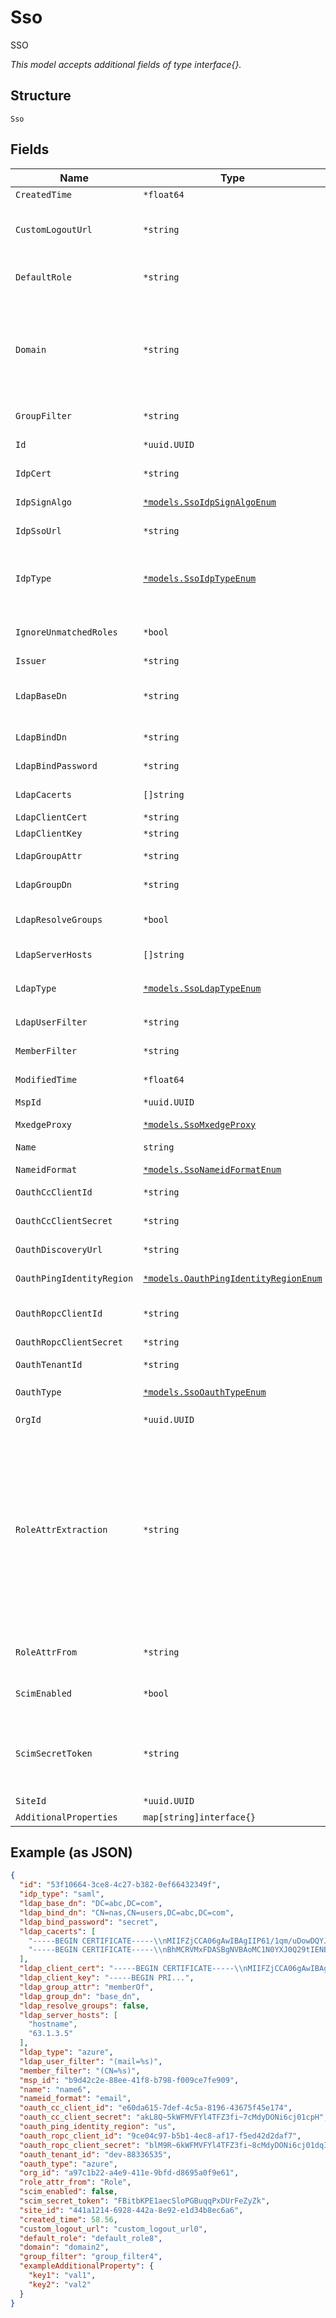 
# Sso

SSO

*This model accepts additional fields of type interface{}.*

## Structure

`Sso`

## Fields

| Name | Type | Tags | Description |
|  --- | --- | --- | --- |
| `CreatedTime` | `*float64` | Optional | When the object has been created, in epoch |
| `CustomLogoutUrl` | `*string` | Optional | If `idp_type`==`saml`, a URL we will redirect the user after user logout from Mist (for some IdP which supports a custom logout URL that is different from SP-initiated SLO process) |
| `DefaultRole` | `*string` | Optional | If `idp_type`==`saml`, default role to assign if there’s no match. By default, an assertion is treated as invalid when there’s no role matched |
| `Domain` | `*string` | Optional | Random string generated during the SSO creation and used to generate the SAML URLs:<br><br>* ACS URL = `/api/v1/saml/{domain}/login` (e.g. `https://api.mist.com/api/v1/saml/s4t5vwv8/login`)<br>* Single Logout URL = `/api/v1/saml/{domain}/logout` (e.g. `https://api.mist.com/api/v1/saml/s4t5vwv8/logout`) |
| `GroupFilter` | `*string` | Optional | Required if `ldap_type`==`custom`, LDAP filter that will identify the type of group |
| `Id` | `*uuid.UUID` | Optional | Unique ID of the object instance in the Mist Organnization |
| `IdpCert` | `*string` | Optional | If `idp_type`==`saml`. IDP Cert (used to verify the signed response) |
| `IdpSignAlgo` | [`*models.SsoIdpSignAlgoEnum`](../../doc/models/sso-idp-sign-algo-enum.md) | Optional | Required if `idp_type`==`saml`, Signing algorithm for SAML Assertion. enum: `sha1`, `sha256`, `sha384`, `sha512` |
| `IdpSsoUrl` | `*string` | Optional | Required if `idp_type`==`saml`, IDP Single-Sign-On URL |
| `IdpType` | [`*models.SsoIdpTypeEnum`](../../doc/models/sso-idp-type-enum.md) | Optional | SSO IDP Type:<br><br>* For Admin SSO, enum: `saml`<br>* For NAC SSO, enum: `ldap`, `mxedge_proxy`, `oauth`<br>**Default**: `"saml"` |
| `IgnoreUnmatchedRoles` | `*bool` | Optional | If `idp_type`==`saml`, ignore any unmatched roles provided in assertion. By default, an assertion is treated as invalid for any unmatched role |
| `Issuer` | `*string` | Optional | If `idp_type`==`saml`. IDP issuer URL |
| `LdapBaseDn` | `*string` | Optional | Required if `idp_type`==`ldap`, whole domain or a specific organization unit (container) in Search base to specify where users and groups are found in the LDAP tree |
| `LdapBindDn` | `*string` | Optional | Required if `idp_type`==`ldap`, the account used to authenticate against the LDAP |
| `LdapBindPassword` | `*string` | Optional | Required if `idp_type`==`ldap`, the password used to authenticate against the LDAP |
| `LdapCacerts` | `[]string` | Optional | Required if `idp_type`==`ldap`, list of CA certificates to validate the LDAP certificate |
| `LdapClientCert` | `*string` | Optional | If `idp_type`==`ldap`, LDAPS Client certificate |
| `LdapClientKey` | `*string` | Optional | If `idp_type`==`ldap`, Key for the `ldap_client_cert` |
| `LdapGroupAttr` | `*string` | Optional | If `ldap_type`==`custom`<br>**Default**: `"memberOf"` |
| `LdapGroupDn` | `*string` | Optional | If `ldap_type`==`custom`<br>**Default**: `"base_dn"` |
| `LdapResolveGroups` | `*bool` | Optional | If `idp_type`==`ldap`, whether to recursively resolve LDAP groups<br>**Default**: `false` |
| `LdapServerHosts` | `[]string` | Optional | If `idp_type`==`ldap`, list of LDAP/LDAPS server IP Addresses or Hostnames |
| `LdapType` | [`*models.SsoLdapTypeEnum`](../../doc/models/sso-ldap-type-enum.md) | Optional | if `idp_type`==`ldap`. enum: `azure`, `custom`, `google`, `okta`, `ping_identity`<br>**Default**: `"azure"` |
| `LdapUserFilter` | `*string` | Optional | Required if `ldap_type`==`custom`, LDAP filter that will identify the type of user |
| `MemberFilter` | `*string` | Optional | Required if `ldap_type`==`custom`,LDAP filter that will identify the type of member |
| `ModifiedTime` | `*float64` | Optional | When the object has been modified for the last time, in epoch |
| `MspId` | `*uuid.UUID` | Optional | - |
| `MxedgeProxy` | [`*models.SsoMxedgeProxy`](../../doc/models/sso-mxedge-proxy.md) | Optional | If `idp_type`==`mxedge_proxy`, this requires `mist_nac` to be enabled on the mxcluster |
| `Name` | `string` | Required | Name |
| `NameidFormat` | [`*models.SsoNameidFormatEnum`](../../doc/models/sso-nameid-format-enum.md) | Optional | if `idp_type`==`saml`. enum: `email`, `unspecified`<br>**Default**: `"email"` |
| `OauthCcClientId` | `*string` | Optional | Required if `idp_type`==`oauth`, Client Credentials |
| `OauthCcClientSecret` | `*string` | Optional | Required if `idp_type`==`oauth`, oauth_cc_client_secret is RSA private key, of the form "-----BEGIN RSA PRIVATE KEY--...." |
| `OauthDiscoveryUrl` | `*string` | Optional | If `idp_type`==`oauth` |
| `OauthPingIdentityRegion` | [`*models.OauthPingIdentityRegionEnum`](../../doc/models/oauth-ping-identity-region-enum.md) | Optional | enum: `us` (United States, default), `ca` (Canada), `eu` (Europe), `asia` (Asia), `au` (Australia)<br>**Default**: `"us"` |
| `OauthRopcClientId` | `*string` | Optional | If `idp_type`==`oauth`, ropc = Resource Owner Password Credentials |
| `OauthRopcClientSecret` | `*string` | Optional | If `oauth_type`==`azure` or `oauth_type`==`azure-gov`. oauth_ropc_client_secret can be empty |
| `OauthTenantId` | `*string` | Optional | Required if `idp_type`==`oauth`, oauth_tenant_id |
| `OauthType` | [`*models.SsoOauthTypeEnum`](../../doc/models/sso-oauth-type-enum.md) | Optional | if `idp_type`==`oauth`. enum: `azure`, `azure-gov`, `okta`, `ping_identity`<br>**Default**: `"azure"` |
| `OrgId` | `*uuid.UUID` | Optional | - |
| `RoleAttrExtraction` | `*string` | Optional | If `idp_type`==`saml`, custom role attribute parsing scheme. Supported Role Parsing Schemes <table><tr><th>Name</th><th>Scheme</th></tr><tr><td>`cn`</td><td><ul><li>The expected role attribute format in SAML Assertion is “CN=cn,OU=ou1,OU=ou2,…”</li><li>CN (the key) is case insensitive and exactly 1 CN is expected (or the entire entry will be ignored)</li></ul>E.g. if role attribute is “CN=cn,OU=ou1,OU=ou2” then parsed role value is “cn”</td></tr></table> |
| `RoleAttrFrom` | `*string` | Optional | If `idp_type`==`saml`, name of the attribute in SAML Assertion to extract role from<br>**Default**: `"Role"` |
| `ScimEnabled` | `*bool` | Optional | If `idp_type`==`oauth`, indicates if SCIM provisioning is enabled for the OAuth IDP<br>**Default**: `false` |
| `ScimSecretToken` | `*string` | Optional | If `idp_type`==`oauth`, scim_secret_token (auto-generated when not provided by caller and `scim_enabled`==`true`, empty string when `scim_enabled`==`false`) is used as the Bearer token in the Authorization header of SCIM provisioning requests by the IDP |
| `SiteId` | `*uuid.UUID` | Optional | - |
| `AdditionalProperties` | `map[string]interface{}` | Optional | - |

## Example (as JSON)

```json
{
  "id": "53f10664-3ce8-4c27-b382-0ef66432349f",
  "idp_type": "saml",
  "ldap_base_dn": "DC=abc,DC=com",
  "ldap_bind_dn": "CN=nas,CN=users,DC=abc,DC=com",
  "ldap_bind_password": "secret",
  "ldap_cacerts": [
    "-----BEGIN CERTIFICATE-----\\nMIIFZjCCA06gAwIBAgIIP61/1qm/uDowDQYJKoZIhvcNAQELBQE\\n-----END CERTIFICATE-----",
    "-----BEGIN CERTIFICATE-----\\nBhMCRVMxFDASBgNVBAoMC1N0YXJ0Q29tIENBMSwwKgYDVn-----END CERTIFICATE-----"
  ],
  "ldap_client_cert": "-----BEGIN CERTIFICATE-----\\nMIIFZjCCA06gAwIBAgIIP61/1qm/uDowDQYJKoZIhvcNAQELBQE\\n-----END CERTIFICATE-----",
  "ldap_client_key": "-----BEGIN PRI...",
  "ldap_group_attr": "memberOf",
  "ldap_group_dn": "base_dn",
  "ldap_resolve_groups": false,
  "ldap_server_hosts": [
    "hostname",
    "63.1.3.5"
  ],
  "ldap_type": "azure",
  "ldap_user_filter": "(mail=%s)",
  "member_filter": "(CN=%s)",
  "msp_id": "b9d42c2e-88ee-41f8-b798-f009ce7fe909",
  "name": "name6",
  "nameid_format": "email",
  "oauth_cc_client_id": "e60da615-7def-4c5a-8196-43675f45e174",
  "oauth_cc_client_secret": "akL8Q~5kWFMVFYl4TFZ3fi~7cMdyDONi6cj01cpH",
  "oauth_ping_identity_region": "us",
  "oauth_ropc_client_id": "9ce04c97-b5b1-4ec8-af17-f5ed42d2daf7",
  "oauth_ropc_client_secret": "blM9R~6kWFMVFYl4TFZ3fi~8cMdyDONi6cj01dqI",
  "oauth_tenant_id": "dev-88336535",
  "oauth_type": "azure",
  "org_id": "a97c1b22-a4e9-411e-9bfd-d8695a0f9e61",
  "role_attr_from": "Role",
  "scim_enabled": false,
  "scim_secret_token": "FBitbKPE1aecSloPGBuqqPxDUrFeZyZk",
  "site_id": "441a1214-6928-442a-8e92-e1d34b8ec6a6",
  "created_time": 58.56,
  "custom_logout_url": "custom_logout_url0",
  "default_role": "default_role8",
  "domain": "domain2",
  "group_filter": "group_filter4",
  "exampleAdditionalProperty": {
    "key1": "val1",
    "key2": "val2"
  }
}
```

